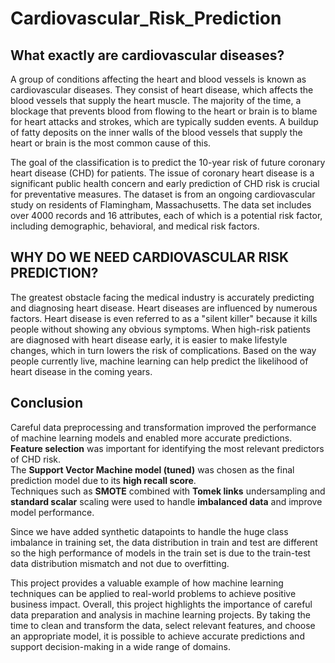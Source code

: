 # Cardiovascular_Risk_Prediction

## What exactly are cardiovascular diseases?
A group of conditions affecting the heart and blood vessels is known as cardiovascular diseases. They consist of heart disease, which affects the blood vessels that supply the heart muscle. The majority of the time, a blockage that prevents blood from flowing to the heart or brain is to blame for heart attacks and strokes, which are typically sudden events. A buildup of fatty deposits on the inner walls of the blood vessels that supply the heart or brain is the most common cause of this.

The goal of the classification is to predict the 10-year risk of future coronary heart disease (CHD) for patients. The issue of coronary heart disease is a significant public health concern and early prediction of CHD risk is crucial for preventative measures. The dataset is from an ongoing cardiovascular study on residents of Flamingham, Massachusetts. The data set includes over 4000 records and 16 attributes, each of which is a potential risk factor, including demographic, behavioral, and medical risk factors.

## WHY DO WE NEED CARDIOVASCULAR RISK PREDICTION?
The greatest obstacle facing the medical industry is accurately predicting and diagnosing heart disease. Heart diseases are influenced by numerous factors. Heart disease is even referred to as a "silent killer" because it kills people without showing any obvious symptoms. When high-risk patients are diagnosed with heart disease early, it is easier to make lifestyle changes, which in turn lowers the risk of complications. Based on the way people currently live, machine learning can help predict the likelihood of heart disease in the coming years.

## Conclusion
Careful data preprocessing and transformation improved the performance of machine learning models and enabled more accurate predictions. **Feature selection** was important for identifying the most relevant predictors of CHD risk.<br>
The **Support Vector Machine model (tuned)** was chosen as the final prediction model due to its **high recall score**.<br>
Techniques such as **SMOTE** combined with **Tomek links** undersampling and **standard scalar** scaling were used to handle **imbalanced data** and improve model performance.<br>

Since we have added synthetic datapoints to handle the huge class imbalance in training set, the data distribution in train and test are different so the high performance of models in the train set is due to the train-test data distribution mismatch and not due to overfitting.

This project provides a valuable example of how machine learning techniques can be applied to real-world problems to achieve positive business impact. Overall, this project highlights the importance of careful data preparation and analysis in machine learning projects. By taking the time to clean and transform the data, select relevant features, and choose an appropriate model, it is possible to achieve accurate predictions and support decision-making in a wide range of domains.
